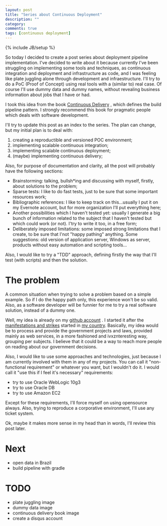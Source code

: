 ```yaml
---
layout: post
title: "Series about Continuous Deployment"
description: ""
category: 
comments: true
tags: [continuous deployment]
---
```

{% include JB/setup %}

So today I decided to create a post series about deployment pipeline implementation. I've decided to write about it because currently I've been struggling on implementing some tools and techniques, as continuous integration and deployment and infrastructure as code, and I was feeling like plate juggling alone through development and infraestructure. I'll try to do a PoC (Proof of Concept) using real tools with a (similar to) real case. Of course I'll use dummy data and dummy names, without revealing business information about jobs that I have or had.

I took this idea from the book [Continuous Delivery](http://amzn.com/0321601912) , which defines the build pipeline pattern. I strongly recommend this book for pragmatic people which deals with software development.

I'll try to update this post as an index to the series. The plan can change, but my initial plan is to deal with:
1. creating a reproductible and versioned POC environment;
1. implementing scalable continuous integration;
1. implementing scalable continuous deployment;
1. (maybe) implementing continuous delivery;

Also, for purpose of documentation and clarity, all the post will probably have the following sections:

* Brainstorming: talking, bullsh\*ing and discussing with myself, firstly, about solutions to the problem;
* Sparse tests: I like to do fast tests, just to be sure that some important resources work;
* Bibliographic references: I like to keep track on this...usually I put it on my Evernote account, but for more organization I'll put everything here;
* Another possibilities which I haven't tested yet: usually I generate a big bunch of information related to the subject that I haven't tested but which could work (or not). I'try to write it too, in a free form;
* Deliberately imposed limitations: some imposed strong limitations that I create, to be sure that I'not "happy pathing" anything. Some suggestions: old version of application server, Windows as server, products without easy automation and scripting tools...

Also, I would like to try a "TDD" approach, defining firstly the way that I'll test (with scripts) and then the solution.

# The problem

A common situation when trying to solve a problem based on a simple example. So if I do the happy path only, this experience won't be so valid. Also, as a software developer will be funnier for me to try a real software solution, instead of a dummy one.

Well, my idea is already on my [github account](https://github.com/mauricioborges/tag-cloud-legislacao) . I started it after the [manifestations and strikes](http://pt.wikipedia.org/wiki/Protestos_no_Brasil_em_2013) started in [my country](http://pt.wikipedia.org/wiki/Brasil). Basically, my idea would be to process and provide the government projects and laws, provided mainly as web services, in a more fashioned and ivxznteresting way, grouping per subjects. I believe that it could be a way to reach more people on reading about our government decisions.

Also, I would like to use some approaches and technologies, just because I am currently involved with them in any of my projects. You can call it "non-functional requirement" or whatever you want, but I wouldn't do it. I would call it "use this if I feel it's necessary" requirements:
* try to use Oracle WebLogic 10g3
* try to use Oracle DB
* try to use Amazon EC2

Except for these requirements, I'll force myself on using opensource always. Also, trying to reproduce a corporative environment, I'll use any ticket system.

Ok, maybe it makes more sense in my head than in words, I'll review this post later.

# Next

* open data in Brazil
* build pipeline with gradle

# TODO

* plate juggling image
* dummy data image
* continuous delivery book image
* create a disqus account
